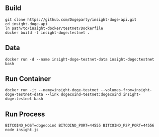 ## Build

    git clone https://github.com/Dogeparty/insight-doge-api.git
    cd insight-doge-api
    ln path/to/insight-docker/testnet/Dockerfile
    docker build -t insight-doge:testnet .

## Data

    docker run -d --name insight-doge-testnet-data insight-doge:testnet bash


## Run Container

    docker run -it --name=insight-doge-testnet --volumes-from=insight-doge-testnet-data --link dogecoind-testnet:dogecoind insight-doge:testnet bash


## Run Process

    BITCOIND_HOST=dogecoind BITCOIND_PORT=44555 BITCOIND_P2P_PORT=44556 node insight.js

